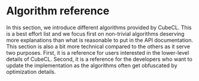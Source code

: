 # Algorithm reference

In this section,
we introduce different algorithms provided by CubeCL.
This is a best effort list and we focus first on non-trivial algorithms
deserving more explanations than what is reasonable to put in the API documentation.
This section is also a bit more technical compared to the others as it serve two purposes.
First, it is a reference for users interested in the lower-level details of CubeCL.
Second, it is a reference for the developers who want to update the implementation as
the algorithms often get obfuscated by optimization details.
